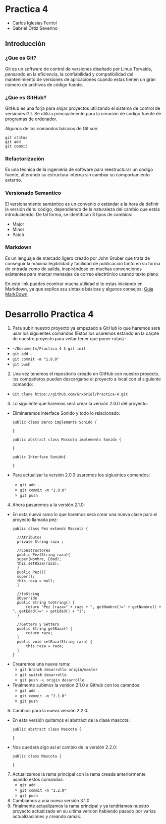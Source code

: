 # Practica 4
* Carlos Iglesias Ferriol
* Gabriel Ortiz Severino

## Introducción

### ¿Que es Git?
Git es un software de control de versiones diseñado por Linus Torvalds, pensando en la eficiencia, la confiabilidad y compatibilidad del mantenimiento de versiones de aplicaciones cuando estas tienen un gran número de archivos de código fuente.

### ¿Que es GitHub?
GitHub es una forja para alojar proyectos utilizando el sistema de control de versiones Git. Se utiliza principalmente para la creación de código fuente de programas de ordenador.

Algunos de los comandos básicos de Git son:
```
git status
git add
git commit
```

### Refactorización
Es una técnica de la ingeniería de software para reestructurar un código fuente, alterando su estructura interna sin cambiar su comportamiento externo.

### Versionado Semantico
El versionamiento semántico es un convenio o estándar a la hora de definir la versión de tu código, dependiendo de la naturaleza del cambio que estás introduciendo. De tal forma, se identifican 3 tipos de cambios:
* Major
* Minor
* Patch

### Markdown
Es un lenguaje de marcado ligero creado por John Gruber que trata de conseguir la máxima legibilidad y facilidad de publicación tanto en su forma de entrada como de salida, inspirándose en muchas convenciones existentes para marcar mensajes de correo electrónico usando texto plano.

En este link puedes econtrar mucha utilidad si te estas iniciando en Markdown, ya que explica ssu sintaxis básicas y algunos consejos: [Guia MarkDown](https://docs.github.com/es/get-started/writing-on-github/getting-started-with-writing-and-formatting-on-github/basic-writing-and-formatting-syntax)

# Desarrollo Practica 4

1. Para subir nuestro proyecto ya empezado a GitHub lo que haremos será usar los siguientes comandos (Estos los usaremos estando en la carpte de nuestro proyecto para veitar tener que poner rutas) :
  - `~/Documents/Practica 4 $ git init`
  - `git add .`
  - `git commit -m "1.0.0"`
  - `git push`

2. Una vez tenemos el repositorio creado en GitHub con nuestro proyecto, los compañeros pueden descargarse el proyecto a local con el siguiente comando:
  - `Git clone https://github.com/Grxbriel/Practica-4.git`

3. Lo siguiente que haremos será crear la versión 2.0.0 del proyecto:

  - Eliminaremos interface Sonido y todo lo relacionado:
      ```
      public class Barco implements Sonido {

      }

      public abstract class Mascota implements Sonido {

      }

      public Interface Sonido{

      }
      ```
  
  - Para actualizar la versión 2.0.0 usaremos los sigiuentes comandos:
    - `git add .`
    - `git commit -m "2.0.0"`
    - `git push`

4. Ahora pasaremos a la versión 2.1.0:
 - En esta nueva rama lo que haremos será crear una nueva clase para el proyecto llamada pez:
	  ```
	  public class Pez extends Mascota {

	    //Atributos
	    private String raza ;

	    //Constructores
	    public Pez(String raza){
		super(Nombre, Edad);
		this.setRaza(raza);
	    }
	    public Pez(){
		super();
		this.raza = null;
	    }

	    //toString
	    @Override
		public String toString() {
			return "Pez [raza=" + raza + ", getNombre()=" + getNombre() + ", getEdad()=" + getEdad() + "]";
		}

	    //Getters y Setters
	    public String getRaza() {
			return raza;
		}
		public void setRaza(String raza) {
			this.raza = raza;
		}
	}
  	```
- Crearemos una nueva rama:
	- `git branch desarrollo origin/master `
	- `git switch desarrollo`
  	- `git push -u origin desarrollo`
- Finalmente subimos la version 2.1.0 a Github con los camndos:
	- `git add .`
	- `git commit -m "2.1.0"`
	- `git push`

6. Cambios para la nueva versión 2.2.0:
- En esta versión quitamos el abstract de la clase mascota:
	```
	public abstract class Mascota {

	}
	```
- Nos quedará algo así el cambio de la versión 2.2.0:
	```
	public class Mascota {

	}
	```

7. Actualizamos la rama principal con la rama creada anteriormente usando estos comandos:
	- `git add .`
	- `git commit -m "2.2.0"`
	- `git push`
8. Cambiamos a una nueva versión 3.1.0
9. Finalmente actualizamos la rama principal y ya tendriamos nuestro proyecto actualizado en su ultima versión habiendo pasado por varias actualizaciones y creando ramas.
